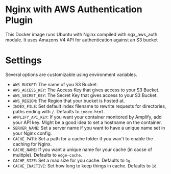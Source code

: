 # Nginx with AWS Authentication Plugin

This Docker image runs Ubuntu with Nginx compiled with ngx_aws_auth module.
It uses Amazons V4 API for authentication against an S3 bucket

# Settings

Several options are customizable using environment variables.

* ``AWS_BUCKET``: The name of you S3 Bucket.
* ``AWS_ACCESS_KEY``: The Access Key that gives access to your S3 Bucket.
* ``AWS_SECRET_KEY``: The Secret Key that gives access to your S3 Bucket.
* ``AWS_REGION``: The Region that your bucket is hosted at.
* ``INDEX_FILE``: Set default index filename to rewrite requests for directories, paths ending with ``/``.  Defaults to ``index.html``.
* ``AMPLIFY_API_KEY``: If you want your container monitored by Amplify, add your API key. Might be a good idea to set a hostname on the container.
* ``SERVER_NAME``: Set a server name if you want to have a unique name set in your Nginx config.
* ``CACHE_PATH``: Set a path for a cache folder if you wan't to enable the caching for Nginx.
* ``CACHE_NAME``: If you want a unique name for your cache (in cacse of multiple). Defaults to ``edge-cache``.
* ``CACHE_SIZE``: Set a max size for you cache. Defaults to ``1g``.
* ``CACHE_INACTIVE``: Set how long to keep things in cache. Defaults to ``1d``.
